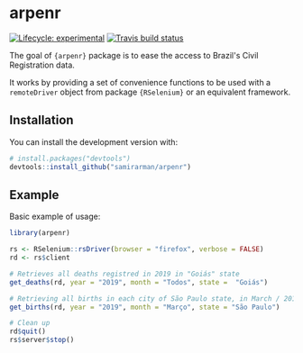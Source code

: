 
# arpenr

<!-- badges: start -->
[![Lifecycle: experimental](https://img.shields.io/badge/lifecycle-experimental-orange.svg)](https://www.tidyverse.org/lifecycle/#experimental)
[![Travis build status](https://travis-ci.com/samirarman/arpenr.svg?branch=master)](https://travis-ci.com/samirarman/arpenr)
<!-- badges: end -->

The goal of `{arpenr}` package is to ease the access to Brazil's Civil Registration data.

It works by providing a set of convenience functions to be used with a `remoteDriver` object from package `{RSelenium}` or an equivalent framework.

## Installation

You can install the development version with:

``` r
# install.packages("devtools")
devtools::install_github("samirarman/arpenr")
```

## Example

Basic example of usage:

``` r
library(arpenr)

rs <- RSelenium::rsDriver(browser = "firefox", verbose = FALSE)
rd <- rs$client

# Retrieves all deaths registred in 2019 in "Goiás" state
get_deaths(rd, year = "2019", month = "Todos", state =  "Goiás")

# Retrieving all births in each city of São Paulo state, in March / 2019
get_births(rd, year = "2019", month = "Março", state = "São Paulo")

# Clean up
rd$quit()
rs$server$stop()

```

